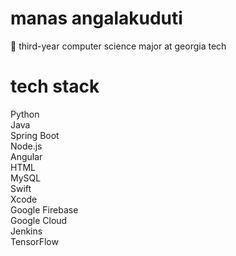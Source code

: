 # manas angalakuduti
:bee: third-year computer science major at georgia tech

# tech stack
<!-- <img src="" width=30 height=30 />  <br/> -->
Python  
Java  
Spring Boot  
Node.js  
Angular  
HTML  
MySQL  
Swift  
Xcode  
Google Firebase  
Google Cloud  
Jenkins  
TensorFlow


<!--
Spring Boot, Angular other techs

also section about interests such as f1, chicago sports, music (check out my spotify)
-->
<!--
**manasangalakuduti/manasangalakuduti** is a ✨ _special_ ✨ repository because its `README.md` (this file) appears on your GitHub profile.

Here are some ideas to get you started:

- 🔭 I’m currently working on ...
- 🌱 I’m currently learning ...
- 👯 I’m looking to collaborate on ...
- 🤔 I’m looking for help with ...
- 💬 Ask me about ...
- 📫 How to reach me: ...
- 😄 Pronouns: ...
- ⚡ Fun fact: ...
-->

